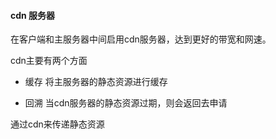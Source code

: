 #### cdn 服务器
在客户端和主服务器中间启用cdn服务器，达到更好的带宽和网速。

cdn主要有两个方面 

- 缓存 将主服务器的静态资源进行缓存

- 回溯 当cdn服务器的静态资源过期，则会返回去申请


通过cdn来传递静态资源

